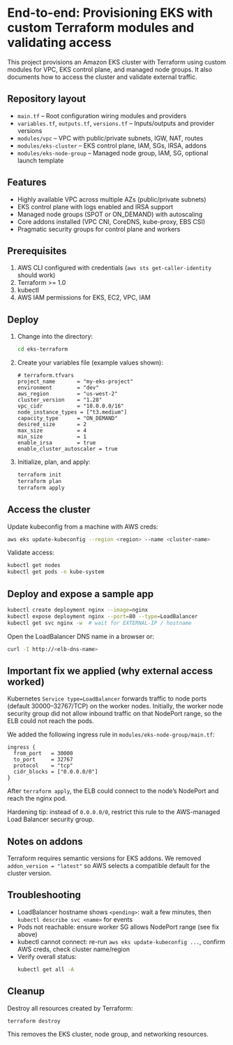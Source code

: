# End-to-end: Provisioning EKS with custom Terraform modules and validating access

This project provisions an Amazon EKS cluster with Terraform using custom modules for VPC, EKS control plane, and managed node groups. It also documents how to access the cluster and validate external traffic.

## Repository layout

- `main.tf` – Root configuration wiring modules and providers
- `variables.tf`, `outputs.tf`, `versions.tf` – Inputs/outputs and provider versions
- `modules/vpc` – VPC with public/private subnets, IGW, NAT, routes
- `modules/eks-cluster` – EKS control plane, IAM, SGs, IRSA, addons
- `modules/eks-node-group` – Managed node group, IAM, SG, optional launch template

## Features

- Highly available VPC across multiple AZs (public/private subnets)
- EKS control plane with logs enabled and IRSA support
- Managed node groups (SPOT or ON_DEMAND) with autoscaling
- Core addons installed (VPC CNI, CoreDNS, kube-proxy, EBS CSI)
- Pragmatic security groups for control plane and workers

## Prerequisites

1. AWS CLI configured with credentials (`aws sts get-caller-identity` should work)
2. Terraform >= 1.0
3. kubectl
4. AWS IAM permissions for EKS, EC2, VPC, IAM

## Deploy

1. Change into the directory:
   ```bash
   cd eks-terraform
   ```

2. Create your variables file (example values shown):
   ```hcl
   # terraform.tfvars
   project_name       = "my-eks-project"
   environment        = "dev"
   aws_region         = "us-west-2"
   cluster_version    = "1.28"
   vpc_cidr           = "10.0.0.0/16"
   node_instance_types = ["t3.medium"]
   capacity_type      = "ON_DEMAND"
   desired_size       = 2
   max_size           = 4
   min_size           = 1
   enable_irsa        = true
   enable_cluster_autoscaler = true
   ```

3. Initialize, plan, and apply:
   ```bash
   terraform init
   terraform plan
   terraform apply
   ```

## Access the cluster

Update kubeconfig from a machine with AWS creds:
```bash
aws eks update-kubeconfig --region <region> --name <cluster-name>
```

Validate access:
```bash
kubectl get nodes
kubectl get pods -n kube-system
```

## Deploy and expose a sample app

```bash
kubectl create deployment nginx --image=nginx
kubectl expose deployment nginx --port=80 --type=LoadBalancer
kubectl get svc nginx -w  # wait for EXTERNAL-IP / hostname
```

Open the LoadBalancer DNS name in a browser or:
```bash
curl -I http://<elb-dns-name>
```

## Important fix we applied (why external access worked)

Kubernetes `Service type=LoadBalancer` forwards traffic to node ports (default 30000–32767/TCP) on the worker nodes. Initially, the worker node security group did not allow inbound traffic on that NodePort range, so the ELB could not reach the pods.

We added the following ingress rule in `modules/eks-node-group/main.tf`:
```hcl
ingress {
  from_port   = 30000
  to_port     = 32767
  protocol    = "tcp"
  cidr_blocks = ["0.0.0.0/0"]
}
```
After `terraform apply`, the ELB could connect to the node’s NodePort and reach the nginx pod.

Hardening tip: instead of `0.0.0.0/0`, restrict this rule to the AWS-managed Load Balancer security group.

## Notes on addons

Terraform requires semantic versions for EKS addons. We removed `addon_version = "latest"` so AWS selects a compatible default for the cluster version.

## Troubleshooting

- LoadBalancer hostname shows `<pending>`: wait a few minutes, then `kubectl describe svc <name>` for events
- Pods not reachable: ensure worker SG allows NodePort range (see fix above)
- kubectl cannot connect: re-run `aws eks update-kubeconfig ...`, confirm AWS creds, check cluster name/region
- Verify overall status:
  ```bash
  kubectl get all -A
  ```

## Cleanup

Destroy all resources created by Terraform:
```bash
terraform destroy
```

This removes the EKS cluster, node group, and networking resources.

